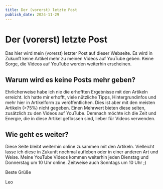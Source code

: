 ```yaml
---
title: Der (vorerst) letzte Post
publish_date: 2024-11-29
---
```


# Der (vorerst) letzte Post

Das hier wird mein (vorerst) letzter Post auf dieser Webseite. Es wird in Zukunft keine Artikel mehr zu meinen Videos auf YouTube geben. Keine Sorge, die Videos auf YouTube werden weiterhin erscheinen.

## Warum wird es keine Posts mehr geben?

Ehrlicherweise habe ich nie die erhofften Ergebnisse mit den Artikeln erreicht. Ich hatte mir erhofft, viele nützliche Tipps, Hintergrundinfos und mehr hier in Artikelform zu veröffentlichen. Dies ist aber mit den meisten Artikeln (>75%) nicht gegeben. Einen Mehrwert bieten diese selten, zusätzlich zu den Videos auf YouTube. Demnach möchte ich die Zeit und Energie, die in diese Artikel geflossen sind, lieber für Videos verwenden.

## Wie geht es weiter?

Diese Seite bleibt weiterhin online zusammen mit den Artikeln. Vielleicht lasse ich diese in Zukunft nochmal aufleben oder in einer anderen Art und Weise. Meine YouTube Videos kommen weiterhin jeden Dienstag und Donnerstag um 10 Uhr online. Zeitweise auch Sonntags um 10 Uhr ;)

Beste Grüße

Leo